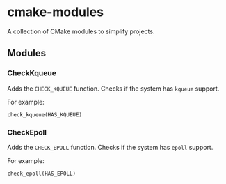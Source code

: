 # cmake-modules

A collection of CMake modules to simplify projects.

## Modules

### CheckKqueue
Adds the `CHECK_KQUEUE` function. Checks if the system has `kqueue` support.

For example:

    check_kqueue(HAS_KQUEUE)

### CheckEpoll
Adds the `CHECK_EPOLL` function. Checks if the system has `epoll` support.

For example:

    check_epoll(HAS_EPOLL)


